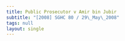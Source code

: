 ```yaml
---
title: Public Prosecutor v Amir bin Jubir
subtitle: "[2008] SGHC 80 / 29\_May\_2008"
tags: null
layout: single
---
```



